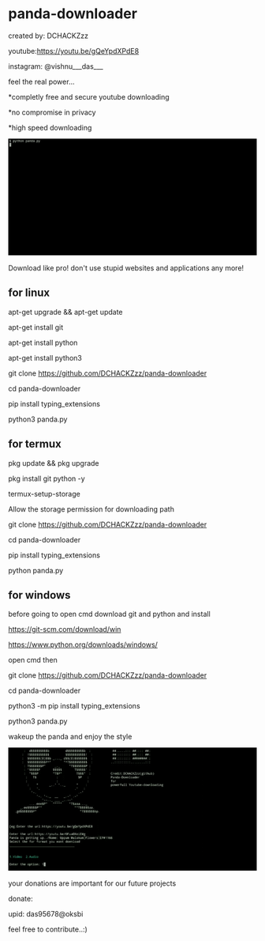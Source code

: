 # panda-downloader

created by: DCHACKZzz

youtube:https://youtu.be/gQeYpdXPdE8

instagram: @vishnu___das___

feel the real power...

*completly free and secure youtube downloading


*no compromise in privacy


*high speed downloading



![](panda-loading.gif)



Download like pro! don't use stupid websites and applications any more!

for linux
-
apt-get upgrade && apt-get update

apt-get install git

apt-get install python

apt-get install python3

git clone https://github.com/DCHACKZzz/panda-downloader

cd panda-downloader

pip install typing_extensions


python3 panda.py

for termux
----------
pkg update && pkg upgrade

pkg install git python -y


termux-setup-storage

Allow the storage permission for downloading path

git clone https://github.com/DCHACKZzz/panda-downloader

cd panda-downloader

pip install typing_extensions



python panda.py

for windows
-

before going to open cmd download git and python and install 

https://git-scm.com/download/win

https://www.python.org/downloads/windows/

open cmd  then

git clone https://github.com/DCHACKZzz/panda-downloader

cd panda-downloader

python3 -m pip install typing_extensions

python3 panda.py




wakeup the panda and enjoy the style 


![](final.gif)


your donations are important for our future projects


donate:

upid: das95678@oksbi


feel free to contribute..:)





